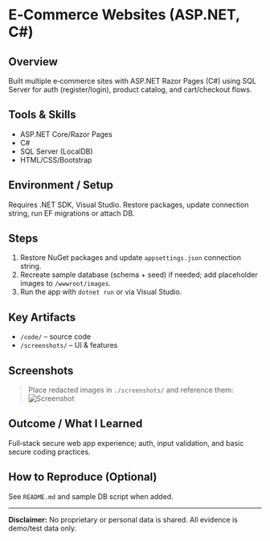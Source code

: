 # E‑Commerce Websites (ASP.NET, C#)

## Overview
Built multiple e‑commerce sites with ASP.NET Razor Pages (C#) using SQL Server for auth (register/login), product catalog, and cart/checkout flows.

## Tools & Skills
- ASP.NET Core/Razor Pages
- C#
- SQL Server (LocalDB)
- HTML/CSS/Bootstrap

## Environment / Setup
Requires .NET SDK, Visual Studio. Restore packages, update connection string, run EF migrations or attach DB.

## Steps
1. Restore NuGet packages and update `appsettings.json` connection string.
2. Recreate sample database (schema + seed) if needed; add placeholder images to `/wwwroot/images`.
3. Run the app with `dotnet run` or via Visual Studio.

## Key Artifacts
- `/code/` – source code
- `/screenshots/` – UI & features

## Screenshots
> Place redacted images in `./screenshots/` and reference them:
![Screenshot](screenshots/example.png)

## Outcome / What I Learned
Full‑stack secure web app experience; auth, input validation, and basic secure coding practices.

## How to Reproduce (Optional)
See `README.md` and sample DB script when added.

---
**Disclaimer:** No proprietary or personal data is shared. All evidence is demo/test data only.
